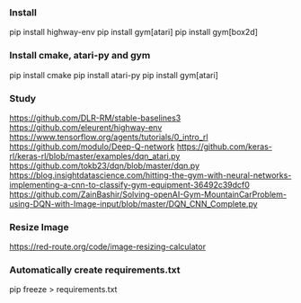 ### Install
pip install highway-env
pip install gym[atari]
pip install gym[box2d]

### Install cmake, atari-py and gym
pip install cmake
pip install atari-py
pip install gym[atari]


### Study
https://github.com/DLR-RM/stable-baselines3
https://github.com/eleurent/highway-env
https://www.tensorflow.org/agents/tutorials/0_intro_rl
https://github.com/moduIo/Deep-Q-network
https://github.com/keras-rl/keras-rl/blob/master/examples/dqn_atari.py
https://github.com/tokb23/dqn/blob/master/dqn.py
https://blog.insightdatascience.com/hitting-the-gym-with-neural-networks-implementing-a-cnn-to-classify-gym-equipment-36492c39dcf0
https://github.com/ZainBashir/Solving-openAI-Gym-MountainCarProblem-using-DQN-with-Image-input/blob/master/DQN_CNN_Complete.py


### Resize Image
https://red-route.org/code/image-resizing-calculator


### Automatically create requirements.txt
pip freeze > requirements.txt 